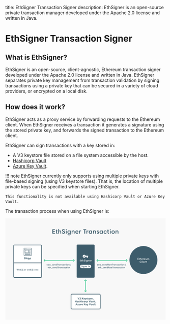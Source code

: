 title: EthSigner Transaction Signer
description: EthSigner is an open-source private transaction manager developed under the Apache 2.0 license and written in Java. 
<!--- END of page meta data -->

# EthSigner Transaction Signer

## What is EthSigner?

EthSigner is an open-source, client-agnostic, Ethereum transaction signer developed under the Apache 2.0 license and written in Java. EthSigner separates private key management from transaction validation by signing transactions using a private key that can be secured in a variety of cloud providers, or encrypted on a local disk. 

## How does it work?

EthSigner acts as a proxy service by forwarding requests to the Ethereum client. When EthSigner receives a transaction it generates a signature using the stored private key, and forwards the signed transaction to the Ethereum client.

EthSigner can sign transactions with a key stored in:

* A V3 keystore file stored on a file system accessible by the host.
* [Hashicorp Vault](Using-EthSigner/Hashicorp.md) 
* [Azure Key Vault](Using-EthSigner/Azure.md). 

!!! note
    EthSigner currently only supports using multiple private keys with file-based signing (using V3 keystore files). That is, the location of multiple private keys can be specified when starting EthSigner.
    
    This functionality is not available using Hashicorp Vault or Azure Key Vault.
    
The transaction process when using EthSigner is:

![EthSigner Transaction](images/EthSigner_Transaction.png)
